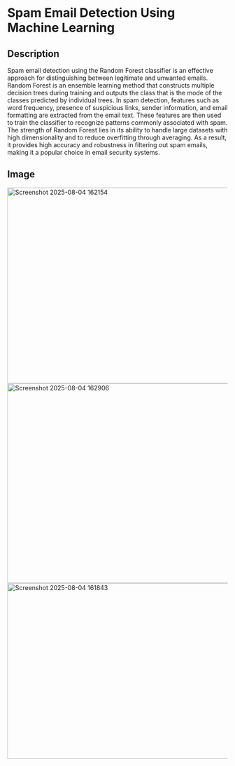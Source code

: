 # Spam Email Detection Using Machine Learning

## Description

Spam email detection using the Random Forest classifier is an effective approach for distinguishing between legitimate and unwanted emails. Random Forest is an ensemble learning method that constructs multiple decision trees during training and outputs the class that is the mode of the classes predicted by individual trees. In spam detection, features such as word frequency, presence of suspicious links, sender information, and email formatting are extracted from the email text. These features are then used to train the classifier to recognize patterns commonly associated with spam. The strength of Random Forest lies in its ability to handle large datasets with high dimensionality and to reduce overfitting through averaging. As a result, it provides high accuracy and robustness in filtering out spam emails, making it a popular choice in email security systems.

## Image
<img width="616" height="447" alt="Screenshot 2025-08-04 162154" src="https://github.com/user-attachments/assets/7e2d3905-5d96-4f29-9fe6-d11d873d2812" />
<img width="532" height="456" alt="Screenshot 2025-08-04 162906" src="https://github.com/user-attachments/assets/98499de5-a126-4616-99a9-a0d338372294" />
<img width="553" height="401" alt="Screenshot 2025-08-04 161843" src="https://github.com/user-attachments/assets/82d346e3-de90-479f-bea4-7df319d64a9c" />

